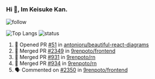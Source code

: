 ### Hi 👋, Im Keisuke Kan.

<!--
**9renpoto/9renpoto** is a ✨ _special_ ✨ repository because its `README.md` (this file) appears on your GitHub profile.

Here are some ideas to get you started:

- 🔭 I’m currently working on ...
- 🌱 I’m currently learning ...
- 👯 I’m looking to collaborate on ...
- 🤔 I’m looking for help with ...
- 💬 Ask me about ...
- 📫 How to reach me: ...
- 😄 Pronouns: ...
- ⚡ Fun fact: ...
-->

![follow](https://img.shields.io/github/followers/9renpoto?label=Follow&style=social)

![Top Langs](https://github-readme-stats.vercel.app/api/top-langs/?username=9renpoto&hide=html&layout=compact)
![status](https://github-readme-stats.vercel.app/api?username=9renpoto&show_icons=true&count_private=true&hide=issues,contribs)

<!--START_SECTION:activity-->
1. 💪 Opened PR [#51](https://github.com/antonioru/beautiful-react-diagrams/pull/51) in [antonioru/beautiful-react-diagrams](https://github.com/antonioru/beautiful-react-diagrams)
2. 🎉 Merged PR [#2349](https://github.com/9renpoto/frontend/pull/2349) in [9renpoto/frontend](https://github.com/9renpoto/frontend)
3. 🎉 Merged PR [#931](https://github.com/9renpoto/rn/pull/931) in [9renpoto/rn](https://github.com/9renpoto/rn)
4. 🎉 Merged PR [#934](https://github.com/9renpoto/rn/pull/934) in [9renpoto/rn](https://github.com/9renpoto/rn)
5. 🗣 Commented on [#2350](https://github.com/9renpoto/frontend/issues/2350) in [9renpoto/frontend](https://github.com/9renpoto/frontend)
<!--END_SECTION:activity-->


